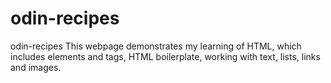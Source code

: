 # odin-recipes
odin-recipes
This webpage demonstrates my learning of HTML, which includes elements and tags, HTML boilerplate, working with text, lists, links and images. 
